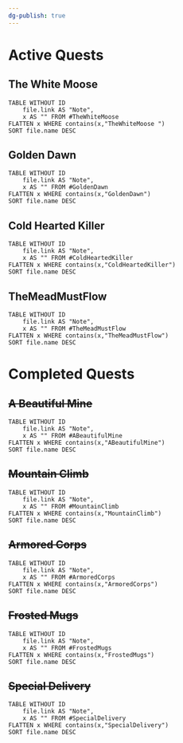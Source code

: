 ```yaml
---
dg-publish: true
---
```


# Active Quests

## The White Moose
```dataview
TABLE WITHOUT ID
	file.link AS "Note", 
	x AS "" FROM #TheWhiteMoose 
FLATTEN x WHERE contains(x,"TheWhiteMoose ") 
SORT file.name DESC
```

## Golden Dawn
```dataview
TABLE WITHOUT ID
	file.link AS "Note", 
	x AS "" FROM #GoldenDawn 
FLATTEN x WHERE contains(x,"GoldenDawn") 
SORT file.name DESC
```

## Cold Hearted Killer
```dataview
TABLE WITHOUT ID
	file.link AS "Note", 
	x AS "" FROM #ColdHeartedKiller 
FLATTEN x WHERE contains(x,"ColdHeartedKiller") 
SORT file.name DESC
```

## TheMeadMustFlow
```dataview
TABLE WITHOUT ID
	file.link AS "Note", 
	x AS "" FROM #TheMeadMustFlow 
FLATTEN x WHERE contains(x,"TheMeadMustFlow") 
SORT file.name DESC
```

# Completed Quests
## ~~A Beautiful Mine~~
```dataview
TABLE WITHOUT ID
	file.link AS "Note", 
	x AS "" FROM #ABeautifulMine 
FLATTEN x WHERE contains(x,"ABeautifulMine") 
SORT file.name DESC
```

## ~~Mountain Climb~~
```dataview
TABLE WITHOUT ID
	file.link AS "Note", 
	x AS "" FROM #MountainClimb
FLATTEN x WHERE contains(x,"MountainClimb") 
SORT file.name DESC
```

## ~~Armored Corps~~
```dataview
TABLE WITHOUT ID
	file.link AS "Note", 
	x AS "" FROM #ArmoredCorps 
FLATTEN x WHERE contains(x,"ArmoredCorps") 
SORT file.name DESC
```

## ~~Frosted Mugs~~
```dataview
TABLE WITHOUT ID
	file.link AS "Note", 
	x AS "" FROM #FrostedMugs 
FLATTEN x WHERE contains(x,"FrostedMugs") 
SORT file.name DESC
```

## ~~Special Delivery~~
```dataview
TABLE WITHOUT ID
	file.link AS "Note", 
	x AS "" FROM #SpecialDelivery
FLATTEN x WHERE contains(x,"SpecialDelivery") 
SORT file.name DESC
```